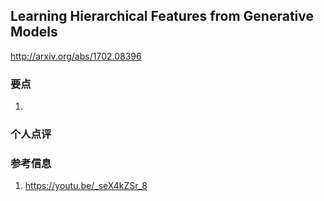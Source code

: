 ##  Learning Hierarchical Features from Generative Models

http://arxiv.org/abs/1702.08396




### 要点

1. 


### 个人点评


### 参考信息

1. https://youtu.be/_seX4kZSr_8

